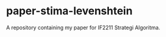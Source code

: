 paper-stima-levenshtein
=======================

A repository containing my paper for IF2211 Strategi Algoritma.
